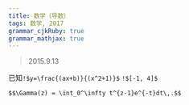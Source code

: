 ```yaml
---
title: 数学（导数）
tags: 数学, 2017
grammar_cjkRuby: true
grammar_mathjax: true
---
```


> 2015.9.13

已知`!$y=\frac{(ax+b)}{(x^2+1)}$` `!$[-1, 4]$`
```mathjax!
$$\Gamma(z) = \int_0^\infty t^{z-1}e^{-t}dt\,.$$
```